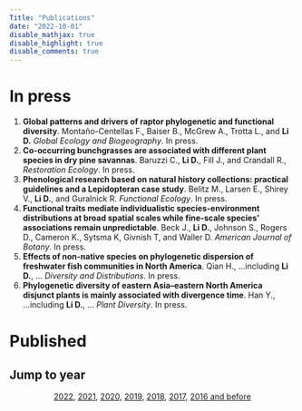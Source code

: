 ```yaml
---
Title: "Publications"
date: "2022-10-01"
disable_mathjax: true
disable_highlight: true
disable_comments: true
---
```

<center>
<a target="_blank" href="https://scholar.google.com/citations?user=0I2wXJQAAAAJ&hl=en"><i class="ai ai-google-scholar ai-2x"></i></a> 
<a target="_blank" href="https://www.researchgate.net/profile/Daijiang_Li"><i class="ai ai-researchgate ai-2x"></i></a> 
<a target="_blank" href="https://publons.com/a/719613/"><i class="ai ai-publons ai-2x"></i></a>
</center>

<!---

# In press

<ol>

<li> <b>The role of functional strategies in global plant distribution</b>. Liao H., <b>Li D.</b>, et al. <i>Ecography</i>. In press. <a href="https://onlinelibrary.wiley.com/doi/full/10.1111/ecog.05476" target="_blank" title="Text through DOI"><i class="ai ai-doi"></i></a> </li>
</ol>

-->

# In press

<ol>

<li> <b>Global patterns and drivers of raptor phylogenetic and functional diversity</b>. Montaño-Centellas F., Baiser B., McGrew A., Trotta L., and <b>Li D.</b> <i>Global Ecology and Biogeography</i>. In press. <a href="" target="_blank" title="Text through DOI"><i class="ai ai-doi"></i></a> </li>

<li> <b>Co-occurring bunchgrasses are associated with different plant species in dry pine savannas</b>. Baruzzi C., <b>Li D.</b>, Fill J., and Crandall R., <i>Restoration Ecology</i>. In press. <a href="" target="_blank" title="Text through DOI"><i class="ai ai-doi"></i></a> </li>

<li> <b>Phenological research based on natural history collections: practical guidelines and a Lepidopteran case study</b>. Belitz M., Larsen E., Shirey V., <b>Li D.</b>, and Guralnick R. <i>Functional Ecology</i>. In press. <a href="https://besjournals.onlinelibrary.wiley.com/doi/10.1111/1365-2435.14173?af=R" target="_blank" title="Text through DOI"><i class="ai ai-doi"></i></a> </li>

<li> <b>Functional traits mediate individualistic species-environment distributions at broad spatial scales while fine-scale species’ associations remain unpredictable</b>. Beck J., <b>Li D.</b>, Johnson S., Rogers D., Cameron K., Sytsma K, Givnish T, and Waller D. <i>American Journal of Botany</i>. In press. <a href="" target="_blank" title="Text through DOI"><i class="ai ai-doi"></i></a> </li>

<li> <b>Effects of non-native species on phylogenetic dispersion of freshwater fish communities in North America</b>. Qian H., ...including <b>Li D.</b>, ... <i>Diversity and Distributions</i>. In press. <a href="https://onlinelibrary.wiley.com/doi/10.1111/ddi.13647" target="_blank" title="Text through DOI"><i class="ai ai-doi"></i></a> </li> </li>

<li> <b>Phylogenetic diversity of eastern Asia–eastern North America disjunct plants is mainly associated with divergence time</b>. Han Y., ...including <b>Li D.</b>, ... <i>Plant Diversity</i>. In press. </li>

</ol>



# Published

## Jump to year

<div style="text-align: center;">

[2022](#2022), [2021](#2021), [2020](#2020), [2019](#2019), [2018](#2018), [2017](#2017), [2016 and before](#2016)

</div>


